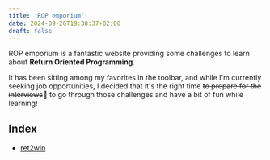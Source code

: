 ```yaml
---
title: 'ROP emporium'
date: 2024-09-26T19:38:37+02:00
draft: false
---
```


ROP emporium is a fantastic website providing some challenges to learn about **Return Oriented Programming**.

It has been sitting among my favorites in the toolbar, and while I'm currently seeking job opportunities, I decided that it's the right time ~~to prepare for the interviews~~🤒 to go through those challenges and have a bit of fun while learning!

## Index
- [ret2win](./ret2win)
